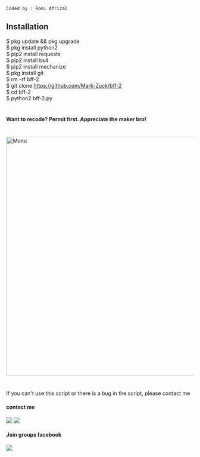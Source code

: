 ````
Coded by : Romi Afrizal
````
## Installation
$ pkg update && pkg upgrade <br>
$ pkg install python2 <br>
$ pip2 install requests <br>
$ pip2 install bs4 <br>
$ pip2 install mechanize <br>
$ pkg install git <br>
$ rm -rf bff-2 <br>
$ git clone https://github.com/Mark-Zuck/bff-2 <br>
$ cd bff-2 <br>
$ python2 bff-2.py
#
#### Want to recode? Permit first. Appreciate the maker bro!
#
<img src="https://github.com/Mark-Zuck/bff-2/blob/main/rom/20210426_092630.jpg" width="640" title="Menu" alt="Menu">

#
If you can't use this script or there is a bug in the script, please contact me
#### contact me
[![](https://img.shields.io/badge/Facebook-blue?logo=Facebook&logoColor=blue&labelColor=white)](https://www.facebook.com/100002461344178)
[![](https://img.shields.io/badge/Whatsapp-CHAT-red?logo=Whatsapp&logoColor=Brightgreen&labelColor=white)](https://wa.me/6282371648186?text=Asalamualaikum+bang)
#### Join groups facebook
[![](https://img.shields.io/badge/Groups-blue?logo=Facebook&logoColor=blue&labelColor=white)](https://www.facebook.com/310605552656196)
#
